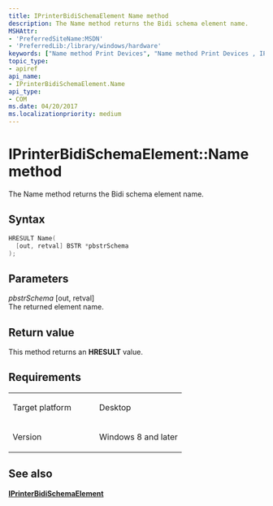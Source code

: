 ```yaml
---
title: IPrinterBidiSchemaElement Name method
description: The Name method returns the Bidi schema element name.
MSHAttr:
- 'PreferredSiteName:MSDN'
- 'PreferredLib:/library/windows/hardware'
keywords: ["Name method Print Devices", "Name method Print Devices , IPrinterBidiSchemaElement interface", "IPrinterBidiSchemaElement interface Print Devices , Name method"]
topic_type:
- apiref
api_name:
- IPrinterBidiSchemaElement.Name
api_type:
- COM
ms.date: 04/20/2017
ms.localizationpriority: medium
---
```


# IPrinterBidiSchemaElement::Name method

The Name method returns the Bidi schema element name.

## Syntax

```cpp
HRESULT Name(
  [out, retval] BSTR *pbstrSchema
);
```

## Parameters

*pbstrSchema* \[out, retval\]  
The returned element name.

## Return value

This method returns an **HRESULT** value.

## Requirements

<table>
<colgroup>
<col width="50%" />
<col width="50%" />
</colgroup>
<tbody>
<tr class="odd">
<td><p>Target platform</p></td>
<td>Desktop</td>
</tr>
<tr class="even">
<td><p>Version</p></td>
<td><p>Windows 8 and later</p></td>
</tr>
</tbody>
</table>

## See also

[**IPrinterBidiSchemaElement**](iprinterbidischemaelement-interface.md)
